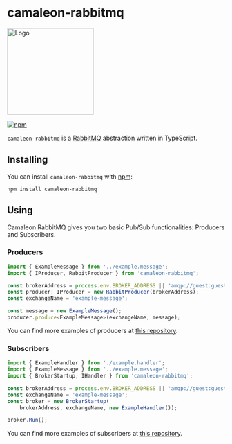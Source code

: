 # camaleon-rabbitmq

<img src="https://avatars2.githubusercontent.com/u/33430559?s=200" alt="Logo" width=200px/>

[![npm](https://img.shields.io/npm/dt/camaleon-rabbitmq.svg?style=flat-square)](https://npmjs.com/package/camaleon-rabbitmq)

`camaleon-rabbitmq` is a [RabbitMQ](https://www.rabbitmq.com) abstraction written in TypeScript.

## Installing

You can install `camaleon-rabbitmq` with [npm](http://npmjs.org):

```
npm install camaleon-rabbitmq
```

## Using
Camaleon RabbitMQ gives you two basic Pub/Sub functionalities: Producers and Subscribers.

### Producers

```javascript
import { ExampleMessage } from '../example.message';
import { IProducer, RabbitProducer } from 'camaleon-rabbitmq';

const brokerAddress = process.env.BROKER_ADDRESS || 'amqp://guest:guest@localhost:5672';
const producer: IProducer = new RabbitProducer(brokerAddress);
const exchangeName = 'example-message';

const message = new ExampleMessage();
producer.produce<ExampleMessage>(exchangeName, message);

```
You can find more examples of producers at [this repository](https://github.com/camaleonjs/camaleon-rabbitmq-samples).


### Subscribers

```javascript
import { ExampleHandler } from './example.handler';
import { ExampleMessage } from '../example.message';
import { BrokerStartup, IHandler } from 'camaleon-rabbitmq';

const brokerAddress = process.env.BROKER_ADDRESS || 'amqp://guest:guest@localhost:5672';
const exchangeName = 'example-message';
const broker = new BrokerStartup(
    brokerAddress, exchangeName, new ExampleHandler());

broker.Run();

```
You can find more examples of subscribers at [this repository](https://github.com/camaleonjs/camaleon-rabbitmq-samples).